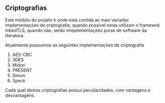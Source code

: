 ## Criptografias

Este módulo do projeto é onde está contida as mais variadas implementações de criptografia, quando possível estas utilizam o framewok mbedTLS, quando não, serão imeplementações puras de software da literatura.

Atualmente possuimos as seguintes implementações de criptografia

1. AES-CBC
2. 3DES
3. Midori
4. PRESENT
5. Simon
6. Speck


Cada qual destas criptografias possui peculiaridades, com vantagens e desvantagens.

